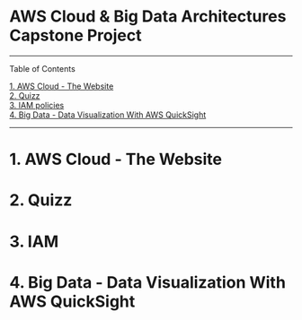 # AWS Cloud & Big Data Architectures Capstone Project
---

Table of Contents

[1. AWS Cloud - The Website](#awscloud) </br>
[2. Quizz](#quizz) </br>
[3. IAM policies](#iam) </br>
[4. Big Data - Data Visualization With AWS QuickSight](#bigdata) </br>

---
<div id='awscloud'/>
  
# 1. AWS Cloud - The Website

<div id='quizz'/>
  
# 2. Quizz

<div id='iam'/>
  
# 3. IAM

<div id='bigdata'/>
  
# 4. Big Data - Data Visualization With AWS QuickSight
